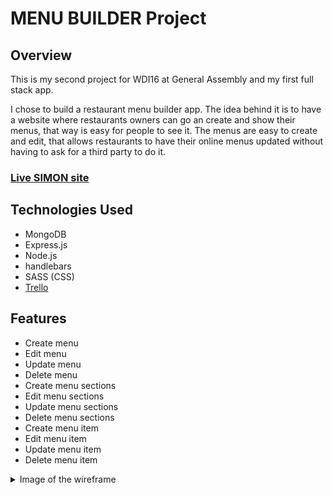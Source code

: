 # MENU BUILDER Project

## Overview

This is my second project for WDI16 at General Assembly and my first full stack app.

I chose to build a restaurant menu builder app. The idea behind it is to have a website where restaurants owners can go an create and show their menus, that way is easy for people to see it. The menus are easy to create and edit, that allows restaurants to have their online menus updated without having to ask for a third party to do it.

### [Live SIMON site](http://affectionate-shaw-bf2415.bitballoon.com/)

## Technologies Used

* MongoDB
* Express.js
* Node.js
* handlebars
* SASS (CSS)
* [Trello](https://trello.com/b/b8ovminh/rest-menu-builders)

## Features

* Create menu
* Edit menu
* Update menu
* Delete menu
* Create menu sections
* Edit menu sections
* Update menu sections
* Delete menu sections
* Create menu item
* Edit menu item
* Update menu item
* Delete menu item

<details>
<summary>Image of the wireframe</summary>
<br>
!(https://github.com/Tilingo/menu-builder/blob/master/public/images/wireframe.jpg)
<details>

## Future Development

* Create an user model for having privacy on the menus edit
* Have themes templates for the menus
* Create restaurant categories